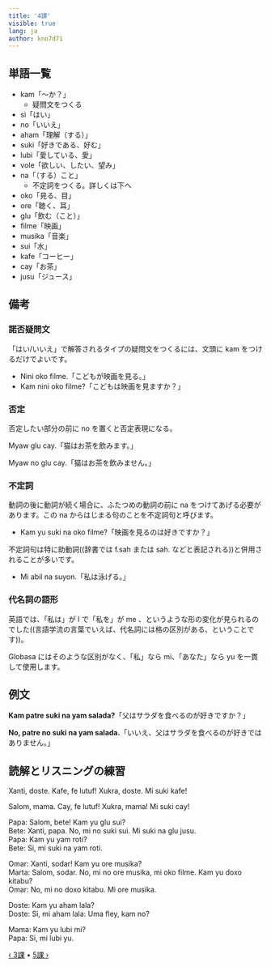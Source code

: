 ```yaml
---
title: '4課'
visible: true
lang: ja
author: kno7d71
---
```


## 単語一覧

- kam「〜か？」
	- 疑問文をつくる
- si「はい」
- no「いいえ」
- aham「理解（する）」
- suki「好きである、好む」
- lubi「愛している、愛」
- vole「欲しい、したい、望み」
- na「（する）こと」
	- 不定詞をつくる。詳しくは下へ
- oko「見る、目」
- ore「聴く、耳」
- glu「飲む（こと）」
- filme「映画」
- musika「音楽」
- sui「水」
- kafe「コーヒー」
- cay「お茶」
- jusu「ジュース」

## 備考

### 諾否疑問文

「はい/いいえ」で解答されるタイプの疑問文をつくるには、文頭に kam をつけるだけでよいです。

- Nini oko filme.「こどもが映画を見る。」
- Kam nini oko filme?「こどもは映画を見ますか？」

### 否定

否定したい部分の前に no を置くと否定表現になる。

Myaw glu cay.「猫はお茶を飲みます。」

Myaw no glu cay.「猫はお茶を飲みません。」

### 不定詞

動詞の後に動詞が続く場合に、ふたつめの動詞の前に na をつけてあげる必要があります。この na からはじまる句のことを不定詞句と呼びます。

- Kam yu suki na oko filme?「映画を見るのは好きですか？」

不定詞句は特に助動詞((辞書では f.sah または sah. などと表記される))と併用されることが多いです。

- Mi abil na suyon.「私は泳げる。」

### 代名詞の語形

英語では、「私は」が I で「私を」が me 、というような形の変化が見られるのでした((言語学流の言葉でいえば、代名詞には格の区別がある、ということです))。

Globasa にはそのような区別がなく、「私」なら mi、「あなた」なら yu を一貫して使用します。

## 例文

**Kam patre suki na yam salada?**「父はサラダを食べるのが好きですか？」

**No, patre no suki na yam salada.**「いいえ、父はサラダを食べるのが好きではありません。」

## 読解とリスニングの練習

Xanti, doste. Kafe, fe lutuf! Xukra, doste. Mi suki kafe!

Salom, mama. Cay, fe lutuf! Xukra, mama! Mi suki cay!

Papa: Salom, bete! Kam yu glu sui?  
Bete: Xanti, papa. No, mi no suki sui. Mi suki na glu jusu.  
Papa: Kam yu yam roti?  
Bete: Si, mi suki na yam roti.

Omar: Xanti, sodar! Kam yu ore musika?  
Marta: Salom, sodar. No, mi no ore musika, mi oko filme. Kam yu doxo kitabu?  
Omar: No, mi no doxo kitabu. Mi ore musika.

Doste: Kam yu aham lala?  
Doste: Si, mi aham lala: Uma fley, kam no?

Mama: Kam yu lubi mi?  
Papa: Si, mi lubi yu. 

[&#8249; 3課](./02.darsu.03.default.jpn.md) &#8226;
[5課 &#8250;](./02.darsu.05.default.jpn.md)
